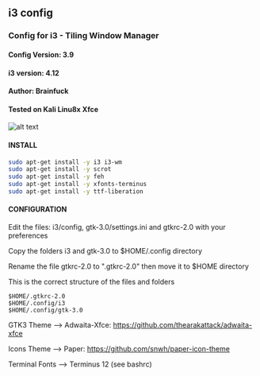 ## i3 config

### Config for i3 - Tiling Window Manager

#### Config Version: 3.9
#### i3 version: 4.12 
#### Author: Brainfuck
#### Tested on Kali Linu8x Xfce

![alt text](http://i.hizliresim.com/dXJno4.png)




#### INSTALL
```bash
sudo apt-get install -y i3 i3-wm 
sudo apt-get install -y scrot 
sudo apt-get install -y feh
sudo apt-get install -y xfonts-terminus
sudo apt-get install -y ttf-liberation 
```

#### CONFIGURATION

Edit the files: i3/config, gtk-3.0/settings.ini and gtkrc-2.0 with your preferences

Copy the folders i3 and gtk-3.0 to $HOME/.config directory   

Rename the file gtkrc-2.0 to ".gtkrc-2.0" then move it to $HOME directory


This is the correct structure of the files and folders
```
$HOME/.gtkrc-2.0
$HOME/.config/i3
$HOME/.config/gtk-3.0
```


GTK3 Theme --> Adwaita-Xfce: https://github.com/thearakattack/adwaita-xfce

Icons Theme --> Paper: https://github.com/snwh/paper-icon-theme

Terminal Fonts --> Terminus 12 (see bashrc)

